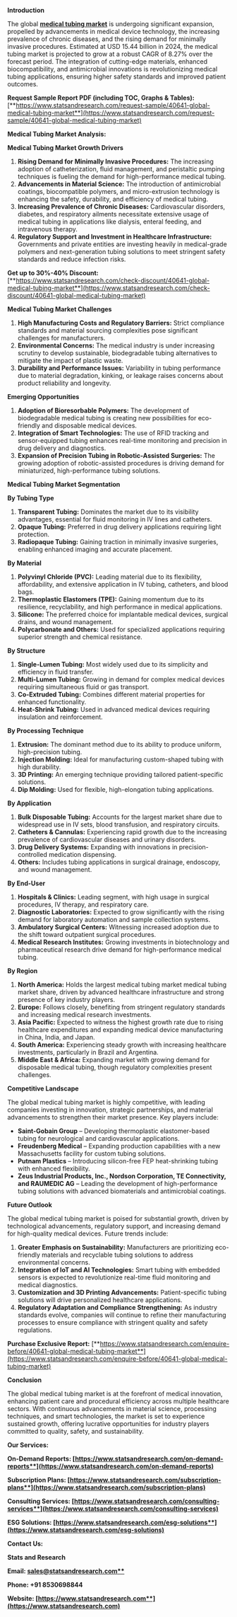 ﻿**Introduction**

The global [**medical tubing market**](https://www.statsandresearch.com/report/40641-global-medical-tubing-market) is undergoing significant expansion, propelled by advancements in medical device technology, the increasing prevalence of chronic diseases, and the rising demand for minimally invasive procedures. Estimated at USD 15.44 billion in 2024, the medical tubing market is projected to grow at a robust CAGR of 8.27% over the forecast period. The integration of cutting-edge materials, enhanced biocompatibility, and antimicrobial innovations is revolutionizing medical tubing applications, ensuring higher safety standards and improved patient outcomes.

**Request Sample Report PDF (including TOC, Graphs & Tables):** [**https://www.statsandresearch.com/request-sample/40641-global-medical-tubing-market**](https://www.statsandresearch.com/request-sample/40641-global-medical-tubing-market)

**Medical Tubing Market Analysis:**

**Medical Tubing Market Growth Drivers**

1. **Rising Demand for Minimally Invasive Procedures:** The increasing adoption of catheterization, fluid management, and peristaltic pumping techniques is fueling the demand for high-performance medical tubing.
1. **Advancements in Material Science:** The introduction of antimicrobial coatings, biocompatible polymers, and micro-extrusion technology is enhancing the safety, durability, and efficiency of medical tubing.
1. **Increasing Prevalence of Chronic Diseases:** Cardiovascular disorders, diabetes, and respiratory ailments necessitate extensive usage of medical tubing in applications like dialysis, enteral feeding, and intravenous therapy.
1. **Regulatory Support and Investment in Healthcare Infrastructure:** Governments and private entities are investing heavily in medical-grade polymers and next-generation tubing solutions to meet stringent safety standards and reduce infection risks.

**Get up to 30%-40% Discount:** [**https://www.statsandresearch.com/check-discount/40641-global-medical-tubing-market**](https://www.statsandresearch.com/check-discount/40641-global-medical-tubing-market)

**Medical Tubing Market Challenges**

1. **High Manufacturing Costs and Regulatory Barriers:** Strict compliance standards and material sourcing complexities pose significant challenges for manufacturers.
1. **Environmental Concerns:** The medical industry is under increasing scrutiny to develop sustainable, biodegradable tubing alternatives to mitigate the impact of plastic waste.
1. **Durability and Performance Issues:** Variability in tubing performance due to material degradation, kinking, or leakage raises concerns about product reliability and longevity.

**Emerging Opportunities**

1. **Adoption of Bioresorbable Polymers:** The development of biodegradable medical tubing is creating new possibilities for eco-friendly and disposable medical devices.
1. **Integration of Smart Technologies:** The use of RFID tracking and sensor-equipped tubing enhances real-time monitoring and precision in drug delivery and diagnostics.
1. **Expansion of Precision Tubing in Robotic-Assisted Surgeries:** The growing adoption of robotic-assisted procedures is driving demand for miniaturized, high-performance tubing solutions.

**Medical Tubing Market Segmentation**

**By Tubing Type**

1. **Transparent Tubing:** Dominates the market due to its visibility advantages, essential for fluid monitoring in IV lines and catheters.
1. **Opaque Tubing:** Preferred in drug delivery applications requiring light protection.
1. **Radiopaque Tubing:** Gaining traction in minimally invasive surgeries, enabling enhanced imaging and accurate placement.

**By Material**

1. **Polyvinyl Chloride (PVC):** Leading material due to its flexibility, affordability, and extensive application in IV tubing, catheters, and blood bags.
1. **Thermoplastic Elastomers (TPE):** Gaining momentum due to its resilience, recyclability, and high performance in medical applications.
1. **Silicone:** The preferred choice for implantable medical devices, surgical drains, and wound management.
1. **Polycarbonate and Others:** Used for specialized applications requiring superior strength and chemical resistance.

**By Structure**

1. **Single-Lumen Tubing:** Most widely used due to its simplicity and efficiency in fluid transfer.
1. **Multi-Lumen Tubing:** Growing in demand for complex medical devices requiring simultaneous fluid or gas transport.
1. **Co-Extruded Tubing:** Combines different material properties for enhanced functionality.
1. **Heat-Shrink Tubing:** Used in advanced medical devices requiring insulation and reinforcement.

**By Processing Technique**

1. **Extrusion:** The dominant method due to its ability to produce uniform, high-precision tubing.
1. **Injection Molding:** Ideal for manufacturing custom-shaped tubing with high durability.
1. **3D Printing:** An emerging technique providing tailored patient-specific solutions.
1. **Dip Molding:** Used for flexible, high-elongation tubing applications.

**By Application**

1. **Bulk Disposable Tubing:** Accounts for the largest market share due to widespread use in IV sets, blood transfusion, and respiratory circuits.
1. **Catheters & Cannulas:** Experiencing rapid growth due to the increasing prevalence of cardiovascular diseases and urinary disorders.
1. **Drug Delivery Systems:** Expanding with innovations in precision-controlled medication dispensing.
1. **Others:** Includes tubing applications in surgical drainage, endoscopy, and wound management.

**By End-User**

1. **Hospitals & Clinics:** Leading segment, with high usage in surgical procedures, IV therapy, and respiratory care.
1. **Diagnostic Laboratories:** Expected to grow significantly with the rising demand for laboratory automation and sample collection systems.
1. **Ambulatory Surgical Centers:** Witnessing increased adoption due to the shift toward outpatient surgical procedures.
1. **Medical Research Institutes:** Growing investments in biotechnology and pharmaceutical research drive demand for high-performance medical tubing.

**By Region**

1. **North America:** Holds the largest medical tubing market medical tubing market share, driven by advanced healthcare infrastructure and strong presence of key industry players.
1. **Europe:** Follows closely, benefiting from stringent regulatory standards and increasing medical research investments.
1. **Asia Pacific:** Expected to witness the highest growth rate due to rising healthcare expenditures and expanding medical device manufacturing in China, India, and Japan.
1. **South America:** Experiencing steady growth with increasing healthcare investments, particularly in Brazil and Argentina.
1. **Middle East & Africa:** Expanding market with growing demand for disposable medical tubing, though regulatory complexities present challenges.

**Competitive Landscape**

The global medical tubing market is highly competitive, with leading companies investing in innovation, strategic partnerships, and material advancements to strengthen their market presence. Key players include:

- **Saint-Gobain Group** – Developing thermoplastic elastomer-based tubing for neurological and cardiovascular applications.
- **Freudenberg Medical** – Expanding production capabilities with a new Massachusetts facility for custom tubing solutions.
- **Putnam Plastics** – Introducing silicon-free FEP heat-shrinking tubing with enhanced flexibility.
- **Zeus Industrial Products, Inc., Nordson Corporation, TE Connectivity, and RAUMEDIC AG** – Leading the development of high-performance tubing solutions with advanced biomaterials and antimicrobial coatings.

**Future Outlook**

The global medical tubing market is poised for substantial growth, driven by technological advancements, regulatory support, and increasing demand for high-quality medical devices. Future trends include:

1. **Greater Emphasis on Sustainability:** Manufacturers are prioritizing eco-friendly materials and recyclable tubing solutions to address environmental concerns.
1. **Integration of IoT and AI Technologies:** Smart tubing with embedded sensors is expected to revolutionize real-time fluid monitoring and medical diagnostics.
1. **Customization and 3D Printing Advancements:** Patient-specific tubing solutions will drive personalized healthcare applications.
1. **Regulatory Adaptation and Compliance Strengthening:** As industry standards evolve, companies will continue to refine their manufacturing processes to ensure compliance with stringent quality and safety regulations.

**Purchase Exclusive Report:** [**https://www.statsandresearch.com/enquire-before/40641-global-medical-tubing-market**](https://www.statsandresearch.com/enquire-before/40641-global-medical-tubing-market)

**Conclusion**

The global medical tubing market is at the forefront of medical innovation, enhancing patient care and procedural efficiency across multiple healthcare sectors. With continuous advancements in material science, processing techniques, and smart technologies, the market is set to experience sustained growth, offering lucrative opportunities for industry players committed to quality, safety, and sustainability.

**Our Services:**

**On-Demand Reports: [https://www.statsandresearch.com/on-demand-reports**](https://www.statsandresearch.com/on-demand-reports)**

**Subscription Plans: [https://www.statsandresearch.com/subscription-plans**](https://www.statsandresearch.com/subscription-plans)**

**Consulting Services: [https://www.statsandresearch.com/consulting-services**](https://www.statsandresearch.com/consulting-services)**

**ESG Solutions: [https://www.statsandresearch.com/esg-solutions**](https://www.statsandresearch.com/esg-solutions)**

**Contact Us:**

**Stats and Research**

**Email: [sales@statsandresearch.com**](mailto:sales@statsandresearch.com)**

**Phone: +91 8530698844**

**Website: [https://www.statsandresearch.com**](https://www.statsandresearch.com)**
